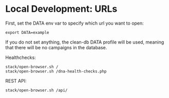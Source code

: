 Local Development: URLs
====================================

First, set the DATA env var to specify which url you want to open:


    export DATA=example

If you do not set anything, the clean-db DATA profile will be used, meaning that there will be no campaigns in the database.

Healthchecks:


    stack/open-browser.sh /
    stack/open-browser.sh /dna-health-checks.php

REST API:


    stack/open-browser.sh /api/
